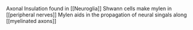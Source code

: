 Axonal Insulation found in [[Neuroglia]]
Shwann cells make mylen in [[peripheral nerves]]
Mylen aids in the propagation of neural singals along [[myelinated axons]]
